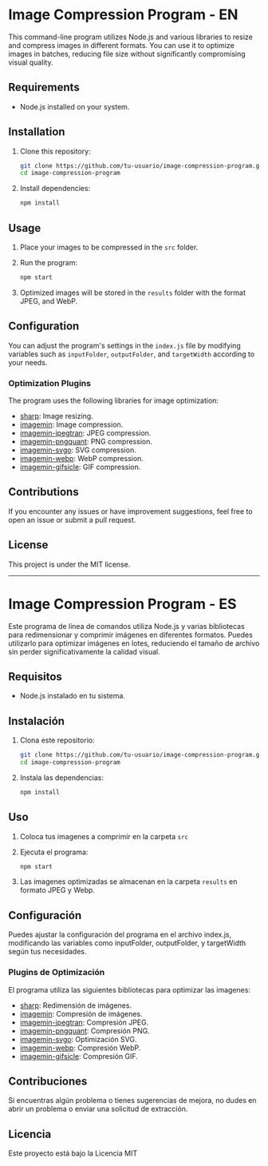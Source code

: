 # Image Compression Program - EN

This command-line program utilizes Node.js and various libraries to resize and compress images in different formats. You can use it to optimize images in batches, reducing file size without significantly compromising visual quality.

## Requirements

- Node.js installed on your system.

## Installation

1. Clone this repository:

   ```bash
   git clone https://github.com/tu-usuario/image-compression-program.git
   cd image-compression-program

2. Install dependencies:

   ```bash
   npm install
   ```
## Usage

1. Place your images to be compressed in the `src` folder.
2. Run the program:

   ```bash
   npm start
   ```
3. Optimized images will be stored in the `results` folder with the format JPEG, and WebP.

## Configuration

You can adjust the program's settings in the `index.js` file by modifying variables such as `inputFolder`, `outputFolder`, and `targetWidth` according to your needs.

### Optimization Plugins

The program uses the following libraries for image optimization:

- [sharp](https://github.com/lovell/sharp): Image resizing.
- [imagemin](https://github.com/imagemin/imagemin): Image compression.
- [imagemin-jpegtran](https://github.com/imagemin/imagemin-jpegtran): JPEG compression.
- [imagemin-pngquant](https://github.com/imagemin/imagemin-pngquant): PNG compression.
- [imagemin-svgo](https://github.com/imagemin/imagemin-svgo): SVG compression.
- [imagemin-webp](https://github.com/imagemin/imagemin-webp): WebP compression.
- [imagemin-gifsicle](https://github.com/imagemin/imagemin-gifsicle): GIF compression.

## Contributions

If you encounter any issues or have improvement suggestions, feel free to open an issue or submit a pull request.

## License

This project is under the MIT license.


---


# Image Compression Program - ES

Este programa de línea de comandos utiliza Node.js y varias bibliotecas para redimensionar y comprimir imágenes en diferentes formatos. Puedes utilizarlo para optimizar imágenes en lotes, reduciendo el tamaño de archivo sin perder significativamente la calidad visual.

## Requisitos

- Node.js instalado en tu sistema.

## Instalación

1. Clona este repositorio:

   ```bash
   git clone https://github.com/tu-usuario/image-compression-program.git
   cd image-compression-program

2. Instala las dependencias:

   ```bash
   npm install
   ```
## Uso

1. Coloca tus imagenes a comprimir en la carpeta `src`
2. Ejecuta el programa:

   ```bash
   npm start
   ```
3. Las imagenes optimizadas se almacenan en la carpeta `results` en formato JPEG y Webp.

## Configuración

Puedes ajustar la configuración del programa en el archivo index.js, modificando las variables como inputFolder, outputFolder, y targetWidth según tus necesidades.

### Plugins de Optimización

El programa utiliza las siguientes bibliotecas para optimizar las imagenes:

- [sharp](https://github.com/lovell/sharp): Redimensión de imágenes.
- [imagemin](https://github.com/imagemin/imagemin): Compresión de imágenes.
- [imagemin-jpegtran](https://github.com/imagemin/imagemin-jpegtran): Compresión JPEG.
- [imagemin-pngquant](https://github.com/imagemin/imagemin-pngquant): Compresión PNG.
- [imagemin-svgo](https://github.com/imagemin/imagemin-svgo): Optimización SVG.
- [imagemin-webp](https://github.com/imagemin/imagemin-webp): Compresión WebP.
- [imagemin-gifsicle](https://github.com/imagemin/imagemin-gifsicle): Compresión GIF.

## Contribuciones

Si encuentras algún problema o tienes sugerencias de mejora, no dudes en abrir un problema o enviar una solicitud de extracción.

## Licencia

Este proyecto está bajo la Licencia MIT